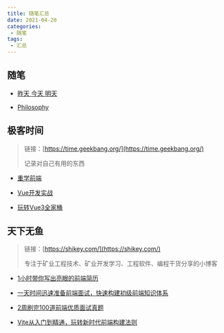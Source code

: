 ```yaml
---
title: 随笔汇总
date: 2021-04-20
categories:
 - 随笔
tags:
 - 汇总
---
```


<!-- more -->



## 随笔

- [昨天 今天 明天](/docs/essays/210422.md)

- [Philosophy](/docs/essays/210819.md)



## 极客时间

> 链接：[https://time.geekbang.org/](https://time.geekbang.org/)
>
> 记录对自己有用的东西

- [重学前端](/docs/geek/210622.md)

- [Vue开发实战](/docs/geek/210721.md)

- [玩转Vue3全家桶](/docs/geek/211228.md)



## 天下无鱼

> 链接：[https://shikey.com/](https://shikey.com/)
>
> 专注于矿业工程技术、矿业开发学习、工程软件、编程干货分享的小博客

- [1小时带你写出亮眼的前端简历](/docs/shikey/220428.md)

- [一天时间迅速准备前端面试，快速构建初级前端知识体系](/docs/shikey/220620.md)

- [2周刷完100道前端优质面试真题](/docs/shikey/220312.md)

- [Vite从入门到精通，玩转新时代前端构建法则](/docs/shikey/220421.md)
